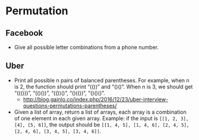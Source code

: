 Permutation
==

## Facebook

- Give all possible letter combinations from a phone number.

## Uber

- Print all possible n pairs of balanced parentheses. For example, when n is 2, the function should print “(())” and “()()”. When n is 3, we should get “((()))”, “(()())”, “(())()”, “()(())”, “()()()”.
  - http://blog.gainlo.co/index.php/2016/12/23/uber-interview-questions-permutations-parentheses/
- Given a list of array, return a list of arrays, each array is a combination of one element in each given array. Example: if the input is `[[1, 2, 3], [4], [5, 6]]`, the output should be `[[1, 4, 5], [1, 4, 6], [2, 4, 5], [2, 4, 6], [3, 4, 5], [3, 4, 6]]`.
